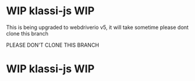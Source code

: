

# WIP klassi-js WIP 


  This is being upgraded to webdriverio v5, it will take sometime please dont clone this branch
  
  PLEASE  DON'T CLONE THIS BRANCH 

# WIP klassi-js WIP 